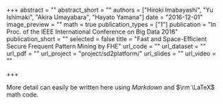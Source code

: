 +++
abstract = ""
abstract_short = ""
authors = ["Hiroki Imabayashi", "Yu Ishimaki", "Akira Umayabara", "Hayato Yamana"]
date = "2016-12-01"
image_preview = ""
math = true
publication_types = ["1"]
publication = "In Proc. of the IEEE International Conference on Big Data 2016"
publication_short = ""
selected = false 
title = "Fast and Space-Efficient Secure Frequent Pattern Mining by FHE"
url_code = ""
url_dataset = ""
url_pdf = ""
url_project = "project/sd2platform/"
url_slides = ""
url_video = ""

+++

More detail can easily be written here using *Markdown* and $\rm \LaTeX$ math code.
